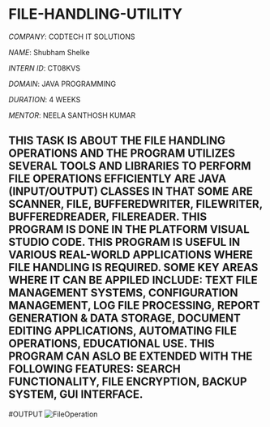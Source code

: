 # FILE-HANDLING-UTILITY

*COMPANY*: CODTECH IT SOLUTIONS

*NAME*: Shubham Shelke

*INTERN ID*: CT08KVS

*DOMAIN*: JAVA PROGRAMMING

*DURATION*: 4 WEEKS

*MENTOR*: NEELA SANTHOSH KUMAR

## THIS TASK IS ABOUT THE FILE HANDLING OPERATIONS AND THE PROGRAM UTILIZES SEVERAL TOOLS AND LIBRARIES TO PERFORM FILE OPERATIONS EFFICIENTLY ARE JAVA (INPUT/OUTPUT) CLASSES IN THAT SOME ARE SCANNER, FILE, BUFFEREDWRITER, FILEWRITER, BUFFEREDREADER, FILEREADER. THIS PROGRAM IS DONE IN THE PLATFORM VISUAL STUDIO CODE. THIS PROGRAM IS USEFUL IN VARIOUS REAL-WORLD APPLICATIONS WHERE FILE HANDLING IS REQUIRED. SOME KEY AREAS WHERE IT CAN BE APPILED INCLUDE: TEXT FILE MANAGEMENT SYSTEMS, CONFIGURATION MANAGEMENT, LOG FILE PROCESSING, REPORT GENERATION & DATA STORAGE, DOCUMENT EDITING APPLICATIONS, AUTOMATING FILE OPERATIONS, EDUCATIONAL USE. THIS PROGRAM CAN ASLO BE EXTENDED WITH THE FOLLOWING FEATURES: SEARCH FUNCTIONALITY, FILE ENCRYPTION, BACKUP SYSTEM, GUI INTERFACE. ##

#OUTPUT
![FileOperation](https://github.com/user-attachments/assets/3cc5e8d4-a476-419d-a157-9445eafad905)

